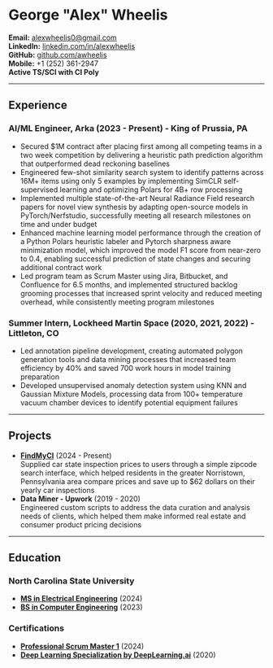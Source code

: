 # George "Alex" Wheelis

**Email:** alexwheelis0@gmail.com  
**LinkedIn:** [linkedin.com/in/alexwheelis](https://www.linkedin.com/in/alexwheelis)  
**GitHub:** [github.com/awheelis](https://github.com/awheelis)  
**Mobile:** +1 (252) 361-2947  
**Active TS/SCI with CI Poly**  

---

## Experience

### AI/ML Engineer, Arka (2023 - Present) - King of Prussia, PA  
- Secured $1M contract after placing first among all competing teams in a two week competition by delivering a heuristic path prediction algorithm that outperformed dead reckoning baselines
- Engineered few-shot similarity search system to identify patterns across 16M+ items using only 5 examples by implementing SimCLR self-supervised learning and optimizing Polars for 4B+ row processing
- Implemented multiple state-of-the-art Neural Radiance Field research papers for novel view synthesis by adapting open-source models in PyTorch/Nerfstudio, successfully meeting all research milestones on time and under budget
- Enhanced machine learning model performance through the creation of a Python Polars heuristic labeler and Pytorch sharpness aware minimization model, which improved the model F1 score from near-zero to 0.4, enabling successful prediction of state changes and securing additional contract work
- Led program team as Scrum Master using Jira, Bitbucket, and Confluence for 6.5 months, and implemented structured backlog grooming processes that increased sprint velocity and reduced meeting overhead, while consistently meeting program milestones





### Summer Intern, Lockheed Martin Space (2020, 2021, 2022) - Littleton, CO  
- Led annotation pipeline development, creating automated polygon generation tools and data mining processes that increased team efficiency by 40% and saved 700 work hours in model training preparation
- Developed unsupervised anomaly detection system using KNN and Gaussian Mixture Models, processing data from 100+ temperature vacuum chamber devices to identify potential equipment failures

---

## Projects
- **[FindMyCI](https://alexw.pythonanywhere.com/)** (2024 - Present)  
Supplied car state inspection prices to users through a simple zipcode search interface, which helped residents in the greater Norristown, Pennsylvania area compare prices and save up to $62 dollars on their yearly car inspections
- **Data Miner - Upwork** (2019 - 2020)  
Engineered custom scripts to address the data curation and analysis needs of clients, which helped them make informed real estate and consumer product pricing decisions 


---

## Education

### North Carolina State University  
- **[MS in Electrical Engineering](https://drive.google.com/file/d/16U8k8-wtdsJ2hWBcWW8PheYKh6hWz7ZQ/view)** (2024)  
- **[BS in Computer Engineering](https://drive.google.com/file/d/1Ye0zq0WSjeDE6VBgTsj1lh4OZQIReVK-/view)** (2023)  

### Certifications
- **[Professional Scrum Master 1](https://www.scrum.org/certificates/1067965)** (2024)
- **[Deep Learning Specialization by DeepLearning.ai](https://www.coursera.org/account/accomplishments/specialization/XE67NZGY4SXF?utm_source=link&utm_medium=certificate&utm_content=cert_image&utm_campaign=sharing_cta&utm_product=s12n)** (2020)